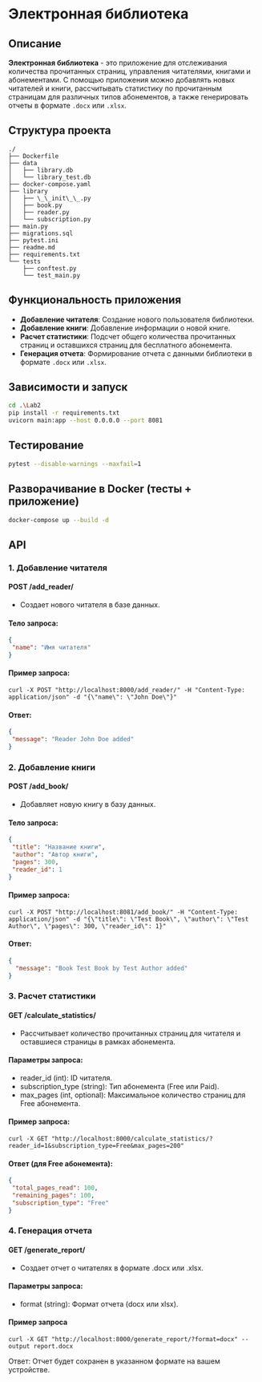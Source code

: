 # Электронная библиотека

## Описание
**Электронная библиотека** - это приложение для отслеживания количества прочитанных страниц, управления читателями, книгами и абонементами. С помощью приложения можно добавлять новых читателей и книги, рассчитывать статистику по прочитанным страницам для различных типов абонементов, а также генерировать отчеты в формате `.docx` или `.xlsx`.

## Структура проекта
```
./
├── Dockerfile
├── data
│   ├── library.db
│   └── library_test.db
├── docker-compose.yaml
├── library
│   ├── \_\_init\_\_.py
│   ├── book.py
│   ├── reader.py
│   └── subscription.py
├── main.py
├── migrations.sql
├── pytest.ini
├── readme.md
├── requirements.txt
└── tests
    ├── conftest.py
    └── test_main.py
```

## Функциональность приложения

- **Добавление читателя**: Создание нового пользователя библиотеки.
- **Добавление книги**: Добавление информации о новой книге.
- **Расчет статистики**: Подсчет общего количества прочитанных страниц и оставшихся страниц для бесплатного абонемента.
- **Генерация отчета**: Формирование отчета с данными библиотеки в формате `.docx` или `.xlsx`.

## Зависимости и запуск
```bash
cd .\Lab2
pip install -r requirements.txt
uvicorn main:app --host 0.0.0.0 --port 8081
```

## Тестирование
```bash
pytest --disable-warnings --maxfail=1
```

## Разворачивание в Docker (тесты + приложение)
```bash
docker-compose up --build -d
```

## API

### 1. Добавление читателя
#### **POST /add_reader/**

- Создает нового читателя в базе данных.

#### **Тело запроса:**
```json
{
 "name": "Имя читателя"
}
```
#### **Пример запроса:**
```curl -X POST "http://localhost:8000/add_reader/" -H "Content-Type: application/json" -d "{\"name\": \"John Doe\"}"```

#### **Ответ:**
```json
{
 "message": "Reader John Doe added"
}
```

### 2. Добавление книги
#### **POST /add_book/**

- Добавляет новую книгу в базу данных.

#### **Тело запроса:**
```json
{
 "title": "Название книги",
 "author": "Автор книги",
 "pages": 300,
 "reader_id": 1
}
```

#### **Пример запроса:**
```curl -X POST "http://localhost:8081/add_book/" -H "Content-Type: application/json" -d "{\"title\": \"Test Book\", \"author\": \"Test Author\", \"pages\": 300, \"reader_id\": 1}"```

#### **Ответ:**
```json
{
  "message": "Book Test Book by Test Author added"
}
```


### 3. Расчет статистики
#### **GET /calculate_statistics/**

- Рассчитывает количество прочитанных страниц для читателя и оставшиеся страницы в рамках абонемента.

#### **Параметры запроса:**
- reader_id (int): ID читателя.
- subscription_type (string): Тип абонемента (Free или Paid).
- max_pages (int, optional): Максимальное количество страниц для Free абонемента.

#### **Пример запроса:**
```curl -X GET "http://localhost:8000/calculate_statistics/?reader_id=1&subscription_type=Free&max_pages=200"```

#### **Ответ (для Free абонемента):**
```json
{
 "total_pages_read": 100,
 "remaining_pages": 100,
 "subscription_type": "Free"
}
```

### 4. Генерация отчета

#### **GET /generate_report/**

- Создает отчет о читателях в формате .docx или .xlsx.

#### **Параметры запроса:**

- format (string): Формат отчета (docx или xlsx).

#### **Пример запроса**

```curl -X GET "http://localhost:8000/generate_report/?format=docx" --output report.docx```

Ответ: Отчет будет сохранен в указанном формате на вашем устройстве.

